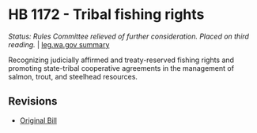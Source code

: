 # HB 1172 - Tribal fishing rights
*Status: Rules Committee relieved of further consideration.  Placed on third reading.* | [leg.wa.gov summary](https://app.leg.wa.gov/billsummary?BillNumber=1172&Year=2021)

Recognizing judicially affirmed and treaty-reserved fishing rights and promoting state-tribal cooperative agreements in the management of salmon, trout, and steelhead resources.

## Revisions
* [Original Bill](1/)